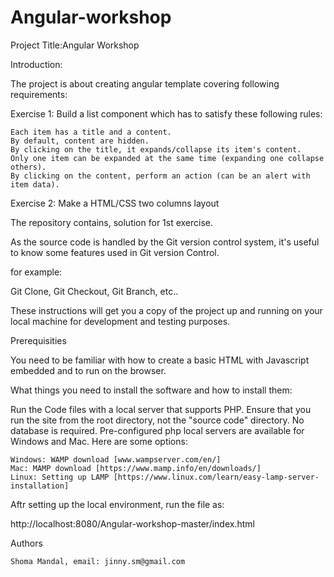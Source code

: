 # Angular-workshop

Project Title:Angular Workshop

Introduction:

The project is about creating angular template covering following requirements:

Exercise 1: Build a list component which has to satisfy these following rules:

    Each item has a title and a content.
    By default, content are hidden.
    By clicking on the title, it expands/collapse its item's content. 
    Only one item can be expanded at the same time (expanding one collapse others).
    By clicking on the content, perform an action (can be an alert with item data).



Exercise 2: Make a HTML/CSS two columns layout

The repository contains, solution for 1st exercise.

As the source code is handled by the Git version control system, it's useful to know some features used in Git version Control.

for example:

Git Clone,
Git Checkout,
Git Branch, etc..

These instructions will get you a copy of the project up and running on your local machine for development and testing purposes. 

Prerequisities

 You need to be familiar with how to create a basic HTML with Javascript embedded and to run on the browser.


What things you need to install the software and how to install them:

Run the Code files with a local server that supports PHP. Ensure that you run the site from the root directory, not the "source code" directory. No database is required. Pre-configured php local servers are available for Windows and Mac. Here are some options:

    Windows: WAMP download [www.wampserver.com/en/]
    Mac: MAMP download [https://www.mamp.info/en/downloads/]
    Linux: Setting up LAMP [https://www.linux.com/learn/easy-lamp-server-installation]

Aftr setting up the local environment, run the file as:

 http://localhost:8080/Angular-workshop-master/index.html


Authors

    Shoma Mandal, email: jinny.sm@gmail.com
	
